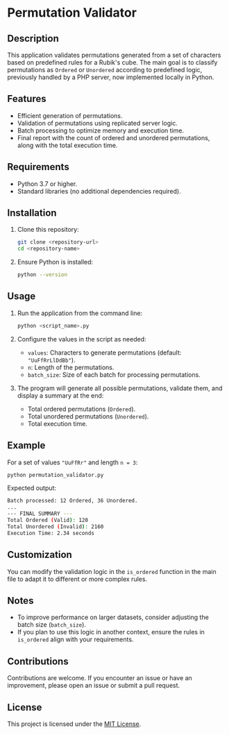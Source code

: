 # Permutation Validator

## Description

This application validates permutations generated from a set of characters based on predefined rules for a Rubik's cube. The main goal is to classify permutations as `Ordered` or `Unordered` according to predefined logic, previously handled by a PHP server, now implemented locally in Python.

## Features

- Efficient generation of permutations.
- Validation of permutations using replicated server logic.
- Batch processing to optimize memory and execution time.
- Final report with the count of ordered and unordered permutations, along with the total execution time.

## Requirements

- Python 3.7 or higher.
- Standard libraries (no additional dependencies required).

## Installation

1. Clone this repository:

   ```bash
   git clone <repository-url>
   cd <repository-name>
   ```

2. Ensure Python is installed:

   ```bash
   python --version
   ```

## Usage

1. Run the application from the command line:

   ```bash
   python <script_name>.py
   ```

2. Configure the values in the script as needed:
   - `values`: Characters to generate permutations (default: `"UuFfRrLlDdBb"`).
   - `n`: Length of the permutations.
   - `batch_size`: Size of each batch for processing permutations.

3. The program will generate all possible permutations, validate them, and display a summary at the end:
   - Total ordered permutations (`Ordered`).
   - Total unordered permutations (`Unordered`).
   - Total execution time.

## Example

For a set of values `"UuFfRr"` and length `n = 3`:

```bash
python permutation_validator.py
```

Expected output:

```bash
Batch processed: 12 Ordered, 36 Unordered.
...
--- FINAL SUMMARY ---
Total Ordered (Valid): 120
Total Unordered (Invalid): 2160
Execution Time: 2.34 seconds
```

## Customization

You can modify the validation logic in the `is_ordered` function in the main file to adapt it to different or more complex rules.

## Notes

- To improve performance on larger datasets, consider adjusting the batch size (`batch_size`).
- If you plan to use this logic in another context, ensure the rules in `is_ordered` align with your requirements.

## Contributions

Contributions are welcome. If you encounter an issue or have an improvement, please open an issue or submit a pull request.

## License

This project is licensed under the [MIT License](LICENSE).
